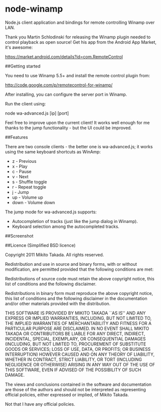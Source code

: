 
# node-winamp

Node.js client application and bindings for remote controlling Winamp over LAN. 

Thank you Martin Schlodinski for releasing the Winamp plugin needed to control playback as open source! Get his app from the Android App Market, it's awesome:

https://market.android.com/details?id=com.RemoteControl

##Getting started

You need to use Winamp 5.5+ and install the remote control plugin from: 

http://code.google.com/p/remotecontrol-for-winamp/

After installing, you can configure the server port in Winamp.

Run the client using:

node wa-advanced.js [ip] [port]

Feel free to improve upon the current client! It works well enough for me thanks to the jump functionality - but the UI could be improved.

##Features

There are two console clients - the better one is wa-advanced.js; it works using the same keyboard shortcuts as WinAmp:

* z - Previous
* x - Play
* c - Pause
* v - Next
* s - Shuffle toggle
* r - Repeat toggle
* j - Jump
* up - Volume up
* down - Volume down

The jump mode for wa-advanced.js supports:

* Autocompletion of tracks (just like the jump dialog in Winamp).
* Keyboard selection among the autocompleted tracks.

##Screenshot

##Licence (Simplified BSD licence)

Copyright 2011 Mikito Takada. All rights reserved.

Redistribution and use in source and binary forms, with or without modification, are permitted provided that the following conditions are met:

Redistributions of source code must retain the above copyright notice, this list of conditions and the following disclaimer.

Redistributions in binary form must reproduce the above copyright notice, this list of conditions and the following disclaimer in the documentation and/or other materials provided with the distribution.

THIS SOFTWARE IS PROVIDED BY MIKITO TAKADA ``AS IS'' AND ANY EXPRESS OR IMPLIED WARRANTIES, INCLUDING, BUT NOT LIMITED TO, THE IMPLIED WARRANTIES OF MERCHANTABILITY AND FITNESS FOR A PARTICULAR PURPOSE ARE DISCLAIMED. IN NO EVENT SHALL MIKITO TAKADA OR CONTRIBUTORS BE LIABLE FOR ANY DIRECT, INDIRECT, INCIDENTAL, SPECIAL, EXEMPLARY, OR CONSEQUENTIAL DAMAGES (INCLUDING, BUT NOT LIMITED TO, PROCUREMENT OF SUBSTITUTE GOODS OR SERVICES; LOSS OF USE, DATA, OR PROFITS; OR BUSINESS INTERRUPTION) HOWEVER CAUSED AND ON ANY THEORY OF LIABILITY, WHETHER IN CONTRACT, STRICT LIABILITY, OR TORT (INCLUDING NEGLIGENCE OR OTHERWISE) ARISING IN ANY WAY OUT OF THE USE OF THIS SOFTWARE, EVEN IF ADVISED OF THE POSSIBILITY OF SUCH DAMAGE.

The views and conclusions contained in the software and documentation are those of the authors and should not be interpreted as representing official policies, either expressed or implied, of Mikito Takada.

Not that I have any official policies.
